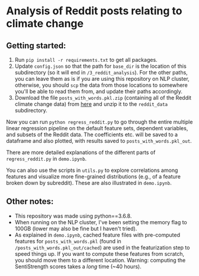 # Analysis of Reddit posts relating to climate change

## Getting started:
1. Run `pip install -r requirements.txt` to get all packages.
2. Update `config.json` so that the path for `base_dir` is the location of this subdirectory (so it will end in `/3_reddit_analysis`). For the other paths, you can leave them as is if you are using this repository on NLP cluster, otherwise, you should `scp` the data from those locations to somewhere you'll be able to read them from, and update their paths accordingly. 
3. Download the file `posts_with_words.pkl.zip` (containing all of the Reddit climate change data) from [here](https://drive.google.com/file/d/1z29MgH2WGN0JN8R5r07r6MUV1CCpzKF0/view?usp=sharing) and unzip it to the `reddit_data` subdirectory.

Now you can run `python regress_reddit.py` to go through the entire multiple linear regression pipeline on the default feature sets, dependent variables, and subsets of the Reddit data. The coefficients etc. will be saved to a dataframe and also plotted, with results saved to `posts_with_words.pkl_out`.

There are more detailed explanations of the different parts of `regress_reddit.py` in `demo.ipynb`.

You can also use the scripts in `utils.py` to explore correlations among features and visualize more fine-grained distributions (e.g., of a feature broken down by subreddit). These are also illustrated in `demo.ipynb`.

## Other notes:
* This repository was made using python==3.6.8.
* When running on the NLP cluster, I've been setting the memory flag to 100GB (lower may also be fine but I haven't tried).
* As explained in `demo.ipynb`, cached feature files with pre-computed features for `posts_with_words.pkl` (found in `/posts_with_words.pkl_out/cached`) are used in the featurization step to speed things up. If you want to compute these features from scratch, you should move them to a different location. Warning: computing the SentiStrength scores takes a *long* time (~40 hours).
